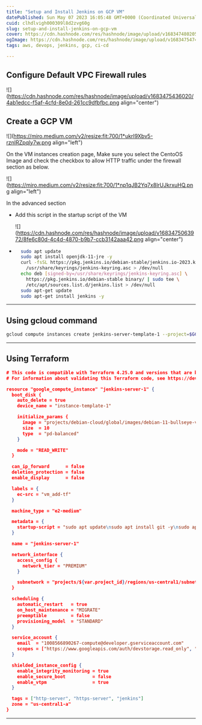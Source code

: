 ```yaml
---
title: "Setup and Install Jenkins on GCP VM"
datePublished: Sun May 07 2023 16:05:48 GMT+0000 (Coordinated Universal Time)
cuid: clhdlvigh000309l8d2zvg60g
slug: setup-and-install-jenkins-on-gcp-vm
cover: https://cdn.hashnode.com/res/hashnode/image/upload/v1683474802057/6777b6c9-a33f-4e48-8fd3-ea4fc89cb84a.webp
ogImage: https://cdn.hashnode.com/res/hashnode/image/upload/v1683475474512/56e8fd52-2ed7-4ab2-b4ea-a616d97f7205.webp
tags: aws, devops, jenkins, gcp, ci-cd

---
```


## Configure Default VPC Firewall rules

![](https://cdn.hashnode.com/res/hashnode/image/upload/v1683475436020/4ab1edcc-f5af-4cfd-8e0d-261cc9dfbfbc.png align="center")

## Create a GCP VM

![](https://miro.medium.com/v2/resize:fit:700/1*ukrI9Xbv5-rznIRZpqly7w.png align="left")

On the VM instances creation page, Make sure you select the CentoOS Image and check the checkbox to allow HTTP traffic under the firewall section as below.

![](https://miro.medium.com/v2/resize:fit:700/1*np1qJB2Yq7x8lrUJkrxuHQ.png align="left")

In the advanced section

* Add this script in the startup script of the VM
    
    ![](https://cdn.hashnode.com/res/hashnode/image/upload/v1683475063972/8fe6c80d-4c4d-4870-b9b7-ccb3142aaa42.png align="center")
    
* ```bash
    sudo apt update
    sudo apt install openjdk-11-jre -y
    curl -fsSL https://pkg.jenkins.io/debian-stable/jenkins.io-2023.key | sudo tee \
      /usr/share/keyrings/jenkins-keyring.asc > /dev/null
    echo deb [signed-by=/usr/share/keyrings/jenkins-keyring.asc] \
      https://pkg.jenkins.io/debian-stable binary/ | sudo tee \
      /etc/apt/sources.list.d/jenkins.list > /dev/null
    sudo apt-get update
    sudo apt-get install jenkins -y
    ```
    

---

## Using gcloud command

```bash
gcloud compute instances create jenkins-server-template-1 --project=$GCP_PROJECT_ID --zone=us-central1-a --machine-type=e2-medium --network-interface=network-tier=PREMIUM,stack-type=IPV4_ONLY,subnet=default --metadata=startup-script=sudo\ apt\ update$'\n'sudo\ apt\ install\ git\ -y$'\n'sudo\ apt\ install\ openjdk-11-jre\ -y$'\n'curl\ -fsSL\ https://pkg.jenkins.io/debian-stable/jenkins.io-2023.key\ \|\ sudo\ tee\ \\$'\n'\ \ /usr/share/keyrings/jenkins-keyring.asc\ \>\ /dev/null$'\n'echo\ deb\ \[signed-by=/usr/share/keyrings/jenkins-keyring.asc\]\ \\$'\n'\ \ https://pkg.jenkins.io/debian-stable\ binary/\ \|\ sudo\ tee\ \\$'\n'\ \ /etc/apt/sources.list.d/jenkins.list\ \>\ /dev/null$'\n'sudo\ apt-get\ update$'\n'sudo\ apt-get\ install\ jenkins\ -y --maintenance-policy=MIGRATE --provisioning-model=STANDARD --service-account=1008566890267-compute@developer.gserviceaccount.com --scopes=https://www.googleapis.com/auth/devstorage.read_only,https://www.googleapis.com/auth/logging.write,https://www.googleapis.com/auth/monitoring.write,https://www.googleapis.com/auth/servicecontrol,https://www.googleapis.com/auth/service.management.readonly,https://www.googleapis.com/auth/trace.append --tags=jenkins,http-server,https-server --create-disk=auto-delete=yes,boot=yes,device-name=instance-template-1,image=projects/debian-cloud/global/images/debian-11-bullseye-v20230411,mode=rw,size=10,type=projects/$GCP_PROJECT_ID/zones/us-central1-a/diskTypes/pd-balanced --no-shielded-secure-boot --shielded-vtpm --shielded-integrity-monitoring --labels=ec-src=vm_add-gcloud --reservation-affinity=any
```

---

## Using Terraform

```json
# This code is compatible with Terraform 4.25.0 and versions that are backward compatible to 4.25.0.
# For information about validating this Terraform code, see https://developer.hashicorp.com/terraform/tutorials/gcp-get-started/google-cloud-platform-build#format-and-validate-the-configuration

resource "google_compute_instance" "jenkins-server-1" {
  boot_disk {
    auto_delete = true
    device_name = "instance-template-1"

    initialize_params {
      image = "projects/debian-cloud/global/images/debian-11-bullseye-v20230411"
      size  = 10
      type  = "pd-balanced"
    }

    mode = "READ_WRITE"
  }

  can_ip_forward      = false
  deletion_protection = false
  enable_display      = false

  labels = {
    ec-src = "vm_add-tf"
  }

  machine_type = "e2-medium"

  metadata = {
    startup-script = "sudo apt update\nsudo apt install git -y\nsudo apt install openjdk-11-jre -y\ncurl -fsSL https://pkg.jenkins.io/debian-stable/jenkins.io-2023.key | sudo tee \\\n  /usr/share/keyrings/jenkins-keyring.asc > /dev/null\necho deb [signed-by=/usr/share/keyrings/jenkins-keyring.asc] \\\n  https://pkg.jenkins.io/debian-stable binary/ | sudo tee \\\n  /etc/apt/sources.list.d/jenkins.list > /dev/null\nsudo apt-get update\nsudo apt-get install jenkins -y"
  }

  name = "jenkins-server-1"

  network_interface {
    access_config {
      network_tier = "PREMIUM"
    }

    subnetwork = "projects/${var.project_id}/regions/us-central1/subnetworks/default"
  }

  scheduling {
    automatic_restart   = true
    on_host_maintenance = "MIGRATE"
    preemptible         = false
    provisioning_model  = "STANDARD"
  }

  service_account {
    email  = "1008566890267-compute@developer.gserviceaccount.com"
    scopes = ["https://www.googleapis.com/auth/devstorage.read_only", "https://www.googleapis.com/auth/logging.write", "https://www.googleapis.com/auth/monitoring.write", "https://www.googleapis.com/auth/service.management.readonly", "https://www.googleapis.com/auth/servicecontrol", "https://www.googleapis.com/auth/trace.append"]
  }

  shielded_instance_config {
    enable_integrity_monitoring = true
    enable_secure_boot          = false
    enable_vtpm                 = true
  }

  tags = ["http-server", "https-server", "jenkins"]
  zone = "us-central1-a"
}
```

---